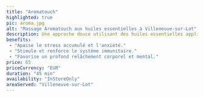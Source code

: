 ```yaml
---
title: "Aromatouch"
highlighted: true
pic: aroma.jpg
alt: "Massage Aromatouch aux huiles essentielles à Villeneuve-sur-Lot"
description: Une approche douce utilisant des huiles essentielles appliquées par des gestes précis et harmonieux, idéale pour retrouver sérénité et équilibre.
benefits:
 - "Apaise le stress accumulé et l'anxiété."
 - "Stimule et renforce le système immunitaire."
 - "Favorise un profond relâchement corporel et mental."
price: 65
priceCurrency: "EUR"
duration: "45 min"
availability: "InStoreOnly"
areaServed: "Villeneuve-sur-Lot"
---
```

